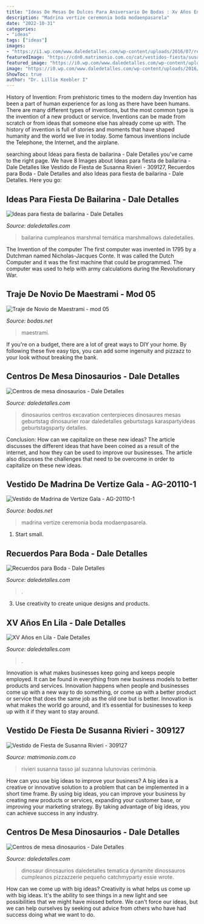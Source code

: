 ```yaml
---
title: "Ideas De Mesas De Dulces Para Aniversario De Bodas : Xv Años En Lila"
description: "Madrina vertize ceremonia boda modaenpasarela"
date: "2022-10-31"
categories:
- "ideas"
tags: ["ideas"]
images:
- "https://i1.wp.com/www.daledetalles.com/wp-content/uploads/2016/07/recuerdos-para-boda20.jpg"
featuredImage: "https://cdn0.matrimonio.com.co/cat/vestidos-fiesta/susanna-rivieri/309127--mfvo235671.jpg"
featured_image: "https://i0.wp.com/www.daledetalles.com/wp-content/uploads/2016/01/l10.jpg?resize=342%2C456"
image: "https://i0.wp.com/www.daledetalles.com/wp-content/uploads/2016/02/ballet12.jpg"
ShowToc: true
author: "Dr. Lillie Keebler I"
---
```



History of Invention: From prehistoric times to the modern day
Invention has been a part of human experience for as long as there have been humans. There are many different types of inventions, but the most common type is the invention of a new product or service. Inventions can be made from scratch or from ideas that someone else has already come up with. The history of invention is full of stories and moments that have shaped humanity and the world we live in today. Some famous inventions include the Telephone, the Internet, and the airplane.

	

		
searching about Ideas para fiesta de bailarina - Dale Detalles you've came to the right page. We have 8 Images about Ideas para fiesta de bailarina - Dale Detalles like Vestido de Fiesta de Susanna Rivieri - 309127, Recuerdos para Boda - Dale Detalles and also Ideas para fiesta de bailarina - Dale Detalles. Here you go:
		
    
## Ideas Para Fiesta De Bailarina - Dale Detalles

<img loading=lazy src="https://i0.wp.com/www.daledetalles.com/wp-content/uploads/2016/02/ballet12.jpg" onerror="this.onerror=null;this.src='https://tse4.mm.bing.net/th?id=OIP.OdBEAnR6zNRiQ8JApr4imwHaI5&amp;pid=15.1';" alt="Ideas para fiesta de bailarina - Dale Detalles">

_Source: daledetalles.com_

>bailarina cumpleanos marshmal temática marshmallows daledetalles. 

	

The Invention of the computer
The first computer was invented in 1795 by a Dutchman named Nicholas-Jacques Conte. It was called the Dutch Computer and it was the first machine that could be programmed. The computer was used to help with army calculations during the Revolutionary War.

    
## Traje De Novio De Maestrami - Mod 05

<img loading=lazy src="https://cdn0.bodas.net/cat/trajes-novio/maestrami/mod-05--mfvo121902.jpg" onerror="this.onerror=null;this.src='https://tse1.mm.bing.net/th?id=OIP.OpA9ok1q6D0Z1ZEm5u6pSAHaKf&amp;pid=15.1';" alt="Traje de Novio de Maestrami - mod 05">

_Source: bodas.net_

>maestrami. 

	

If you're on a budget, there are a lot of great ways to DIY your home. By following these five easy tips, you can add some ingenuity and pizzazz to your look without breaking the bank.

    
## Centros De Mesa Dinosaurios - Dale Detalles

<img loading=lazy src="https://i2.wp.com/www.daledetalles.com/wp-content/uploads/2016/03/centro-de-mesa-dinosaurios7.jpg" onerror="this.onerror=null;this.src='https://tse2.mm.bing.net/th?id=OIP.xFZKAVp4Yf6VenwHR_cjYQHaLG&amp;pid=15.1';" alt="Centros de mesa dinosaurios - Dale Detalles">

_Source: daledetalles.com_

>dinosaurios centros excavation centerpieces dinosaures mesas geburtstag dinosaurier roar daledetalles geburtstags karaspartyideas geburtstagsparty detalles. 

	

Conclusion: How can we capitalize on these new ideas?
The article discusses the different ideas that have been coined as a result of the internet, and how they can be used to improve our businesses. The article also discusses the challenges that need to be overcome in order to capitalize on these new ideas.

    
## Vestido De Madrina De Vertize Gala - AG-20110-1

<img loading=lazy src="https://cdn0.bodas.net/cat/vestidos-madrina/vertize-gala/ag-20110-1--mfvo402667.jpg" onerror="this.onerror=null;this.src='https://tse1.mm.bing.net/th?id=OIP.pqZiwyn8EUIs-IHFsSWogAHaKC&amp;pid=15.1';" alt="Vestido de Madrina de Vertize Gala - AG-20110-1">

_Source: bodas.net_

>madrina vertize ceremonia boda modaenpasarela. 

	

1. Start small.

    
## Recuerdos Para Boda - Dale Detalles

<img loading=lazy src="https://i1.wp.com/www.daledetalles.com/wp-content/uploads/2016/07/recuerdos-para-boda20.jpg" onerror="this.onerror=null;this.src='https://tse4.mm.bing.net/th?id=OIP.POHlKd7P-JxbvYD2ohB5BAAAAA&amp;pid=15.1';" alt="Recuerdos para Boda - Dale Detalles">

_Source: daledetalles.com_

>. 

	

3. Use creativity to create unique designs and products.

    
## XV Años En Lila - Dale Detalles

<img loading=lazy src="https://i0.wp.com/www.daledetalles.com/wp-content/uploads/2016/01/l10.jpg?resize=342%2C456" onerror="this.onerror=null;this.src='https://tse4.mm.bing.net/th?id=OIP.NGvnJHUP62RM1Y8s_nEJXAAAAA&amp;pid=15.1';" alt="XV Años en Lila - Dale Detalles">

_Source: daledetalles.com_

>. 

	

Innovation is what makes businesses keep going and keeps people employed. It can be found in everything from new business models to better products and services. Innovation happens when people and businesses come up with a new way to do something, or come up with a better product or service that does the same job as the old one but is better. Innovation is what makes the world go around, and it’s essential for businesses to keep up with it if they want to stay around.

    
## Vestido De Fiesta De Susanna Rivieri - 309127

<img loading=lazy src="https://cdn0.matrimonio.com.co/cat/vestidos-fiesta/susanna-rivieri/309127--mfvo235671.jpg" onerror="this.onerror=null;this.src='https://tse3.mm.bing.net/th?id=OIP._rgSig5kEVpa6stn_lXd9AHaKD&amp;pid=15.1';" alt="Vestido de Fiesta de Susanna Rivieri - 309127">

_Source: matrimonio.com.co_

>rivieri susanna tasso jal suzanna lulunovias cerimónia. 

	

How can you use big ideas to improve your business?
A big idea is a creative or innovative solution to a problem that can be implemented in a short time frame. By using big ideas, you can improve your business by creating new products or services, expanding your customer base, or improving your marketing strategy. By taking advantage of big ideas, you can achieve success in any industry.

    
## Centros De Mesa Dinosaurios - Dale Detalles

<img loading=lazy src="https://i0.wp.com/www.daledetalles.com/wp-content/uploads/2016/03/centro-de-mesa-dinosaurios11.jpg?resize=663%2C1000" onerror="this.onerror=null;this.src='https://tse4.mm.bing.net/th?id=OIP.hDBxRoGXUUPDOyEErclpSQHaLK&amp;pid=15.1';" alt="Centros de mesa dinosaurios - Dale Detalles">

_Source: daledetalles.com_

>dinosaur dinosaurios daledetalles tematica dynamite dinossauros cumpleanos pizzazzerie pequeño catchmyparty essie wrote. 

	

How can we come up with big ideas?
Creativity is what helps us come up with big ideas. It's the ability to see things in a new light and see possibilities that we might have missed before. We can't force our ideas, but we can help ourselves by seeking out advice from others who have had success doing what we want to do.

